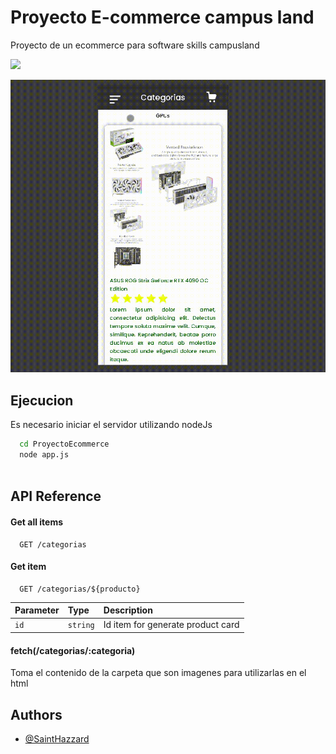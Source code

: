 
# Proyecto E-commerce campus land

Proyecto de un ecommerce para software skills campusland

![](https://github.com/SaintHazzard/ProyectoEcommerce/blob/outNodeJs/Desktop.gif)

![](https://github.com/SaintHazzard/ProyectoEcommerce/blob/outNodeJs/Movil.gif)



## Ejecucion

Es necesario iniciar el servidor utilizando nodeJs

```bash
  cd ProyectoEcommerce
  node app.js
  
```
    
## API Reference

#### Get all items

```http
  GET /categorias
```

#### Get item

```http
  GET /categorias/${producto}
```

| Parameter | Type     | Description                       |
| :-------- | :------- | :-------------------------------- |
| `id`      | `string` | Id item for generate product card |

#### fetch(/categorias/:categoria)

Toma el contenido de la carpeta que son imagenes para utilizarlas en el html

## Authors

- [@SaintHazzard](https://github.com/SaintHazzard)

